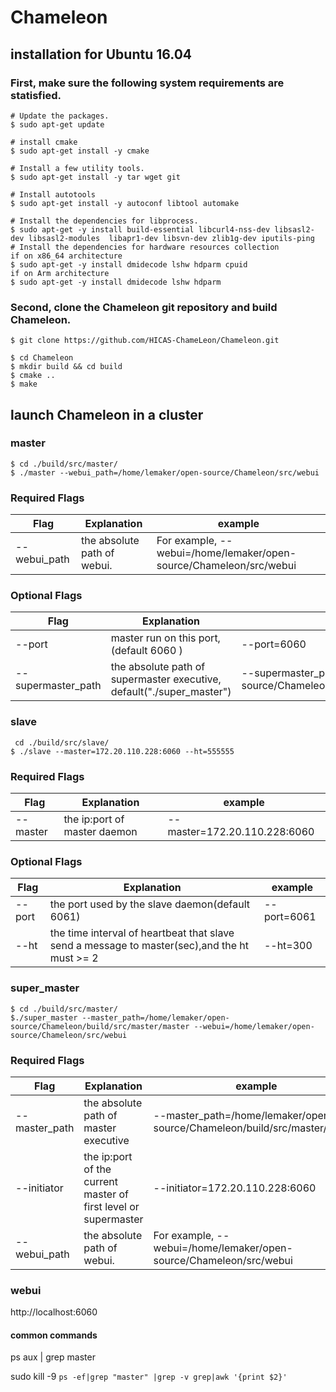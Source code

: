 # Chameleon

## installation for Ubuntu 16.04


### First, make sure the following system requirements are statisfied.
```shell
# Update the packages.
$ sudo apt-get update

# install cmake
$ sudo apt-get install -y cmake

# Install a few utility tools.
$ sudo apt-get install -y tar wget git

# Install autotools
$ sudo apt-get install -y autoconf libtool automake

# Install the dependencies for libprocess.
$ sudo apt-get -y install build-essential libcurl4-nss-dev libsasl2-dev libsasl2-modules  libapr1-dev libsvn-dev zlib1g-dev iputils-ping
# Install the dependencies for hardware resources collection
if on x86_64 architecture
$ sudo apt-get -y install dmidecode lshw hdparm cpuid
if on Arm architecture
$ sudo apt-get -y install dmidecode lshw hdparm

```

### Second, clone the Chameleon git repository and build Chameleon.

```shell
$ git clone https://github.com/HICAS-ChameLeon/Chameleon.git

$ cd Chameleon 
$ mkdir build && cd build
$ cmake ..
$ make
```

## launch Chameleon in a cluster

### master
```shell
$ cd ./build/src/master/
$ ./master --webui_path=/home/lemaker/open-source/Chameleon/src/webui
```

### Required Flags
| Flag | Explanation |example | 
| ------ | ------ | ------ |
| --webui_path | the absolute path of webui.  |  For example, --webui=/home/lemaker/open-source/Chameleon/src/webui |

### Optional Flags
| Flag | Explanation |example | 
| ------ | ------ | ------ |
| --port | master run on this port, (default 6060 ) | --port=6060 |
| --supermaster_path | the absolute path of supermaster executive, default("./super_master") | --supermaster_path=/home/lemaker/open-source/Chameleon/build/src/master/super_master|

### slave
```shell
 cd ./build/src/slave/
$ ./slave --master=172.20.110.228:6060 --ht=555555
```

### Required Flags
| Flag | Explanation |example | 
| ------ | ------ | ------ |
| --master | the ip:port of master daemon | --master=172.20.110.228:6060 |

### Optional Flags

| Flag | Explanation |example | 
| ------ | ------ | ------ |
| --port | the port used by the slave daemon(default 6061) |--port=6061|
| --ht | the time interval of heartbeat that slave send a message to master(sec),and the ht must >= 2|--ht=300

### super_master

```shell
$ cd ./build/src/master/
$./super_master --master_path=/home/lemaker/open-source/Chameleon/build/src/master/master --webui=/home/lemaker/open-source/Chameleon/src/webui
```

### Required Flags


| Flag | Explanation |example | 
| ------ | ------ | ------ |
| --master_path | the absolute path of master executive | --master_path=/home/lemaker/open-source/Chameleon/build/src/master/master |
| --initiator | the ip:port of the current master of first level or supermaster | --initiator=172.20.110.228:6060 |
| --webui_path | the absolute path of webui.  |  For example, --webui=/home/lemaker/open-source/Chameleon/src/webui |

### webui
http://localhost:6060
#### common commands
ps aux | grep master

sudo kill -9 `ps -ef|grep "master" |grep -v grep|awk '{print $2}'`
